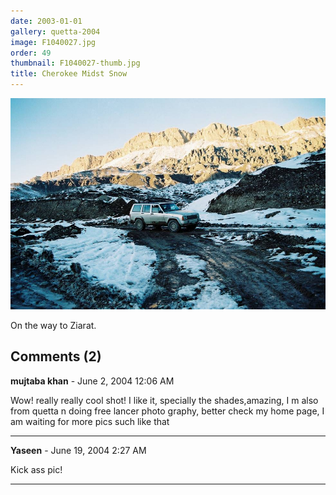 ```yaml
---
date: 2003-01-01
gallery: quetta-2004
image: F1040027.jpg
order: 49
thumbnail: F1040027-thumb.jpg
title: Cherokee Midst Snow
---
```


![Cherokee Midst Snow](./F1040027.jpg)

On the way to Ziarat.

<div id="comments">

## Comments (2)

**mujtaba khan** - June  2, 2004 12:06 AM

Wow! really really cool shot! I like it, specially the shades,amazing, I m also from quetta n doing free lancer photo graphy, better check my home page, I am waiting for more pics such like that

---

**Yaseen** - June 19, 2004  2:27 AM

Kick ass pic!

---

</div>
